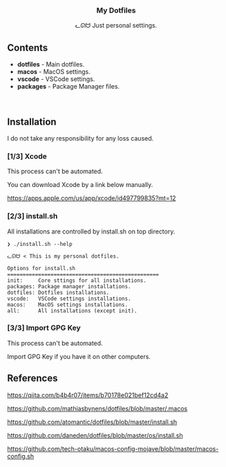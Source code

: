 <h3 align="center">My Dotfiles</h3>
<p align="center">ᓚᘏᗢ Just personal settings.</p>

## Contents

* **dotfiles** - Main dotfiles.
* **macos**    - MacOS settings.
* **vscode**   - VSCode settings.
* **packages** - Package Manager files.

<br />

## Installation
I do not take any responsibility for any loss caused.

### [1/3] Xcode
This process can't be automated.

You can download Xcode by a link below manually.

https://apps.apple.com/us/app/xcode/id497799835?mt=12

### [2/3] install.sh
All installations are controlled by install.sh on top directory.

```
❯ ./install.sh --help

ᓚᘏᗢ < This is my personal dotfiles.

Options for install.sh
=================================================
init:     Core sttings for all installations.
packages: Package manager installations.
dotfiles: Dotfiles installations.
vscode:   VSCode settings installations.
macos:    MacOS settings installations.
all:      All installations (except init).
```

### [3/3] Import GPG Key
This process can't be automated.

Import GPG Key if you have it on other computers.

## References
https://qiita.com/b4b4r07/items/b70178e021bef12cd4a2

https://github.com/mathiasbynens/dotfiles/blob/master/.macos

https://github.com/atomantic/dotfiles/blob/master/install.sh

https://github.com/daneden/dotfiles/blob/master/os/install.sh

https://github.com/tech-otaku/macos-config-mojave/blob/master/macos-config.sh
